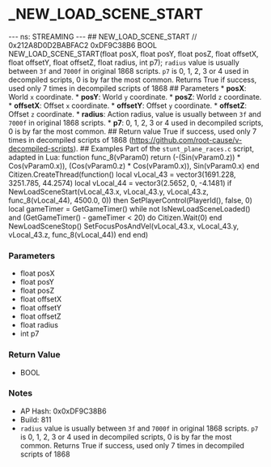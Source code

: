 # _NEW_LOAD_SCENE_START

--- ns: STREAMING --- ## NEW_LOAD_SCENE_START  // 0x212A8D0D2BABFAC2 0xDF9C38B6 BOOL NEW_LOAD_SCENE_START(float posX, float posY, float posZ, float offsetX, float offsetY, float offsetZ, float radius, int p7);  `radius` value is usually between `3f` and `7000f` in original 1868 scripts. `p7` is 0, 1, 2, 3 or 4 used in decompiled scripts, 0 is by far the most common. Returns True if success, used only 7 times in decompiled scripts of 1868  ## Parameters * **posX**: World `x` coordinate. * **posY**: World `y` coordinate. * **posZ**: World `z` coordinate. * **offsetX**: Offset `x` coordinate. * **offsetY**: Offset `y` coordinate. * **offsetZ**: Offset `z` coordinate. * **radius**: Action radius, value is usually between `3f` and `7000f` in original 1868 scripts. * **p7**: 0, 1, 2, 3 or 4 used in decompiled scripts, 0 is by far the most common.  ## Return value True if success, used only 7 times in decompiled scripts of 1868 (https://github.com/root-cause/v-decompiled-scripts).  ## Examples Part of the `stunt_plane_races.c` script, adapted in Lua:  function func_8(vParam0) return (-(Sin(vParam0.z)) * Cos(vParam0.x)), (Cos(vParam0.z) * Cos(vParam0.x)), Sin(vParam0.x) end  Citizen.CreateThread(function() local vLocal_43 = vector3(1691.228, 3251.785, 44.2574) local vLocal_44 = vector3(2.5652, 0, -4.1481)  if NewLoadSceneStart(vLocal_43.x, vLocal_43.y, vLocal_43.z, func_8(vLocal_44), 4500.0, 0)) then SetPlayerControl(PlayerId(), false, 0) local gameTimer = GetGameTimer()  while not IsNewLoadSceneLoaded() and (GetGameTimer() - gameTimer < 20) do Citizen.Wait(0) end  NewLoadSceneStop() SetFocusPosAndVel(vLocal_43.x, vLocal_43.y, vLocal_43.z, func_8(vLocal_44)) end end)

### Parameters
* float posX
* float posY
* float posZ
* float offsetX
* float offsetY
* float offsetZ
* float radius
* int p7

### Return Value
* BOOL

### Notes
* AP Hash: 0x0xDF9C38B6
* Build: 811
* `radius` value is usually between `3f` and `7000f` in original 1868 scripts.
`p7` is 0, 1, 2, 3 or 4 used in decompiled scripts, 0 is by far the most common.
Returns True if success, used only 7 times in decompiled scripts of 1868

